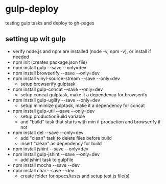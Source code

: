 # gulp-deploy
testing gulp tasks and deploy to gh-pages

## setting up wit gulp

* verify node.js and npm are installed (node -v, npm -v), or install if needed
* npm init (creates package.json file)
* npm install gulp --save --only=dev
* npm install browserify --save --only=dev
* npm install vinyl-source-stream --save --only=dev
  * setup browserify gulptask
* npm install gulp-concat --save --only=dev
  * setup concat gulptask, make it a dependency for browserify
* npm install gulp-uglify --save --only=dev
  * setup mimimize gulptask, make it a dependency for concat
* npm install gulp-util --save --only=dev
  * setup productionBuild variable
  * and "build" task that starts with min if production and browserify if not
* npm install del --save --only=dev
  * add "clean" task to delete files before build
  * insert "clean" as dependency for build
* npm install jshint --save --only=dev
* npm install gulp-jshint --save --only=dev
  * add jshint task to gulpfile
* npm install mocha --save --dev
* npm install chai --save --dev
  * create folder for specs/tests and setup test.js file(s)
